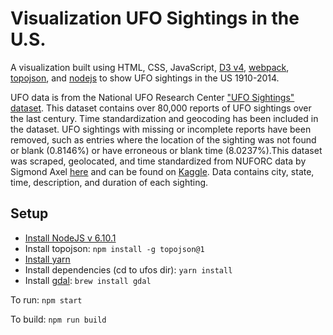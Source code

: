 # Visualization UFO Sightings in the U.S. #

A visualization built using HTML, CSS, JavaScript,
[D3 v4](https://d3js.org/), [webpack](https://webpack.github.io/),
[topojson](https://github.com/topojson/topojson), and [nodejs](https://nodejs.org/) to show UFO sightings in the US 1910-2014.

UFO data is from the National UFO Research Center
["UFO Sightings" dataset](http://www.nuforc.org/webreports.html).
This dataset contains over 80,000 reports of UFO sightings over the last century.
Time standardization and geocoding has been included in the dataset.
UFO sightings with missing or incomplete reports have been removed,
such as entries where the location of the sighting was not found or blank (0.8146%)
or have erroneous or blank time (8.0237%).This dataset was scraped, geolocated,
and time standardized from NUFORC data by Sigmond Axel [here](https://github.com/planetsig/ufo-reports)
and can be found on [Kaggle](https://www.kaggle.com/NUFORC/ufo-sightings).
Data contains city, state, time, description, and duration of each sighting.


## Setup ##

* [Install NodeJS v 6.10.1](https://nodejs.org/en/)
* Install topojson: `npm install -g topojson@1`
* [Install yarn](https://yarnpkg.com/en/docs/install)
* Install dependencies (cd to ufos dir): `yarn install`
* Install [gdal](http://www.gdal.org/): `brew install gdal`

To run: `npm start`

To build: `npm run build`